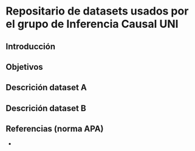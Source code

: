# Repositario de datasets usados por el grupo de Inferencia Causal UNI

## Introducción

## Objetivos

## Descrición dataset A

## Descrición dataset B

## Referencias (norma APA)

- 

